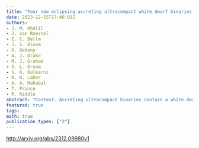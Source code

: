 ```yaml
---
title: "Four new eclipsing accreting ultracompact white dwarf binaries found   with the Zwicky Transient Facility"
date: 2023-12-15T17:46:01Z
authors:
- J. M. Khalil
- J. van Roestel
- E. C. Bellm
- J. S. Bloom
- R. Dekany
- A. J. Drake
- M. J. Graham
- S. L. Groom
- S. R. Kulkarni
- R. R. Laher
- A. A. Mahabal
- T. Prince
- R. Riddle
abstract: "Context. Accreting ultracompact binaries contain a white dwarf that is accreting from a degenerate object and have orbital periods shorter than 65 minutes.   Aims. The aims of this letter are to report the discovery and the orbital period of four new eclipsing accreting ultracompact binaries found using the Zwicky Transient Facility, and to discuss their photometric properties.   Methods. We searched through a list of 4171 dwarf novae compiled using the Zwicky Transient Facility and used the Box Least Square method to search for periodic signals in the data.   Results. We found four new eclipsing accreting ultracompact binaries with orbital periods between 25.9-56 minutes, one of which is previously published as an AM CVn, while the other three systems are new discoveries. The other two shorter period systems are likely also AM CVn systems, while the longest period system with a period of 56 minutes shows multiple super-outbursts observed in two years which is more consistent with it being a Helium-CV."
featured: true
tags:
math: true
publication_types: ["2"]
---
```

http://arxiv.org/abs/2312.09980v1